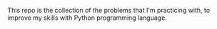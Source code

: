 This repo is the collection of the problems that I'm practicing with, to improve my skills with Python programming language.
